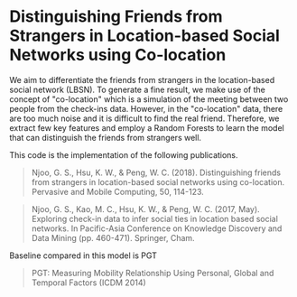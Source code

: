 # Distinguishing Friends from Strangers in Location-based Social Networks using Co-location

We aim to differentiate the friends from strangers in the location-based social network (LBSN). To generate a fine result, we make use of the concept of "co-location" which is a simulation of the meeting between two people from the check-ins data. However, in the "co-location" data, there are too much noise and it is difficult to find the real friend. Therefore, we extract few key features and employ a Random Forests to learn the model that can distinguish the friends from strangers well.

This code is the implementation of the following publications.
> Njoo, G. S., Hsu, K. W., & Peng, W. C. (2018). Distinguishing friends from strangers in location-based social networks using co-location. Pervasive and Mobile Computing, 50, 114-123.

> Njoo, G. S., Kao, M. C., Hsu, K. W., & Peng, W. C. (2017, May). Exploring check-in data to infer social ties in location based social networks. In Pacific-Asia Conference on Knowledge Discovery and Data Mining (pp. 460-471). Springer, Cham.

Baseline compared in this model is PGT
> PGT: Measuring Mobility Relationship Using Personal, Global and Temporal Factors (ICDM 2014)

